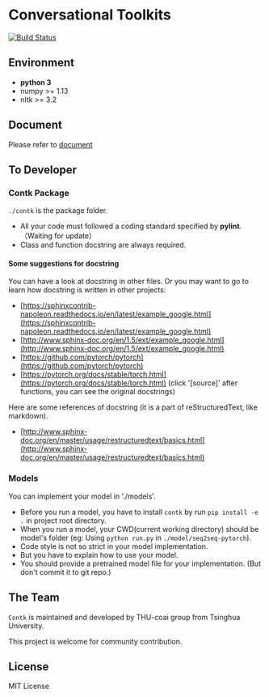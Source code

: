 # Conversational Toolkits

[![Build Status](https://travis-ci.com/thu-coai/contk.svg?branch=master)](https://travis-ci.com/thu-coai/contk)

## Environment

* **python 3**
* numpy >= 1.13
* nltk >= 3.2

## Document

Please refer to [document](https://thu-coai.github.io/contk_docs/)

## To Developer

### Contk Package

`./contk` is the package folder.

* All your code must followed a coding standard specified by **pylint**.  （Waiting for update）
* Class and function docstring are always required.  

#### Some suggestions for docstring

You can have a look at docstring in other files. Or you may want to go to learn how docstring is written in other projects:

* [https://sphinxcontrib-napoleon.readthedocs.io/en/latest/example_google.html](https://sphinxcontrib-napoleon.readthedocs.io/en/latest/example_google.html)
* [http://www.sphinx-doc.org/en/1.5/ext/example_google.html](http://www.sphinx-doc.org/en/1.5/ext/example_google.html)
* [https://github.com/pytorch/pytorch](https://github.com/pytorch/pytorch)
* [https://pytorch.org/docs/stable/torch.html](https://pytorch.org/docs/stable/torch.html) (click '[source]' after functions, you can see the original docstrings)

Here are some references of docstring (it is a part of reStructuredText, like markdown).

* [http://www.sphinx-doc.org/en/master/usage/restructuredtext/basics.html](http://www.sphinx-doc.org/en/master/usage/restructuredtext/basics.html)

### Models

You can implement your model in './models'.

* Before you run a model, you have to install `contk` by  run `pip install -e .` in project root directory.
* When you run a model, your CWD(current working directory) should be model's folder (eg: Using `python run.py` in `./model/seq2seq-pytorch`).
* Code style is not so strict in your model implementation.
* But you have to explain how to use your model.
* You should provide a pretrained model file for your implementation. (But don't commit it to git repo.)

## The Team

`Contk` is maintained and developed by THU-coai group from Tsinghua University.

This project is welcome for community contribution.

## License

MIT License
